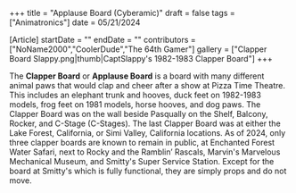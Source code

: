 +++
title = "Applause Board (Cyberamic)"
draft = false
tags = ["Animatronics"]
date = 05/21/2024

[Article]
startDate = ""
endDate = ""
contributors = ["NoName2000","CoolerDude","The 64th Gamer"]
gallery = ["Clapper Board Slappy.png|thumb|CaptSlappy's 1982-1983 Clapper Board"]
+++

The <b>Clapper Board</b> or <b>Applause Board</b> is a board with many different animal paws that would clap and cheer after a show at Pizza Time Theatre. This includes an elephant trunk and hooves, duck feet on 1982-1983 models, frog feet on 1981 models, horse hooves, and dog paws. The Clapper Board was on the wall beside Pasqually on the Shelf, Balcony, Rocker, and C-Stage (C-Stages). The last Clapper Board was at either the Lake Forest, California, or Simi Valley, California locations. As of 2024, only three clapper boards are known to remain in public, at Enchanted Forest Water Safari, next to Rocky and the Ramblin’ Rascals, Marvin's Marvelous Mechanical Museum, and Smitty's Super Service Station. Except for the board at Smitty's which is fully functional, they are simply props and do not move.


